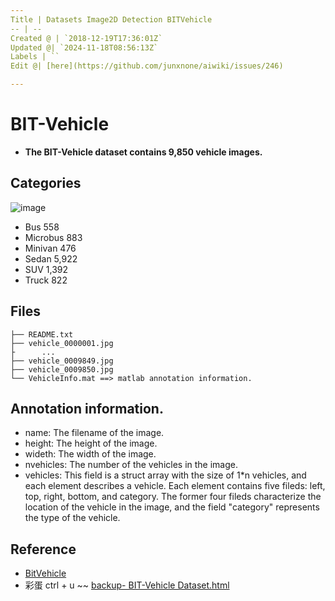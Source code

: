 ```yaml
---
Title | Datasets Image2D Detection BITVehicle
-- | --
Created @ | `2018-12-19T17:36:01Z`
Updated @| `2024-11-18T08:56:13Z`
Labels | ``
Edit @| [here](https://github.com/junxnone/aiwiki/issues/246)

---
```

# BIT-Vehicle


- **The BIT-Vehicle dataset contains 9,850 vehicle images.**


## Categories
![image](https://user-images.githubusercontent.com/2216970/50398193-a081a400-07b0-11e9-9357-f401246ea383.png)

- Bus 558
- Microbus 883
- Minivan 476
- Sedan 5,922
- SUV 1,392
- Truck 822

## Files

```
├── README.txt
├── vehicle_0000001.jpg
├      ...
├── vehicle_0009849.jpg
├── vehicle_0009850.jpg
└── VehicleInfo.mat ==> matlab annotation information.
```

## Annotation information.

- name:           The filename of the image.
- height:         The height of the image.
- wideth:         The width of the image.
- nvehicles:      The number of the vehicles in the image.
- vehicles:       This field is a struct array with the size of 1*n vehicles, and each element describes a vehicle. Each element contains five fileds: left, top, right, bottom, and category. The former four fileds characterize the location of the vehicle in the image, and the field "category" represents the type of the vehicle.


## Reference
- [ BitVehicle](http://iitlab.bit.edu.cn/mcislab/vehicledb/)
- 彩蛋 ctrl + u ~~ [backup- BIT-Vehicle Dataset.html](https://github.com/zj2626/Vehicle_Type_Identification/blob/d7fa07cb687275da9a25157711d6f8e06fa0abfe/document/BIT-Vehicle%20Dataset.html)

